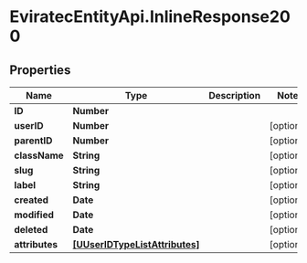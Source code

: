 # EviratecEntityApi.InlineResponse200

## Properties
Name | Type | Description | Notes
------------ | ------------- | ------------- | -------------
**ID** | **Number** |  | 
**userID** | **Number** |  | [optional] 
**parentID** | **Number** |  | [optional] 
**className** | **String** |  | [optional] 
**slug** | **String** |  | [optional] 
**label** | **String** |  | [optional] 
**created** | **Date** |  | [optional] 
**modified** | **Date** |  | [optional] 
**deleted** | **Date** |  | [optional] 
**attributes** | [**[UUserIDTypeListAttributes]**](UUserIDTypeListAttributes.md) |  | [optional] 


